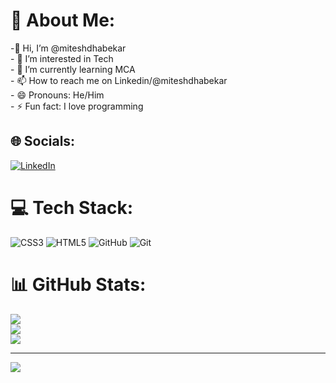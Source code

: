 # 💫 About Me:
-👋 Hi, I’m @miteshdhabekar<br>- 👀 I’m interested in Tech<br>- 🌱 I’m currently learning MCA<br>- 📫 How to reach me on Linkedin/@miteshdhabekar<br>- 😄 Pronouns: He/Him<br>- ⚡ Fun fact: I love programming


## 🌐 Socials:
 [![LinkedIn](https://img.shields.io/badge/LinkedIn-%230077B5.svg?logo=linkedin&logoColor=white)](https://linkedin.com/in//miteshdhabekar) 

# 💻 Tech Stack:
![CSS3](https://img.shields.io/badge/css3-%231572B6.svg?style=for-the-badge&logo=css3&logoColor=white) ![HTML5](https://img.shields.io/badge/html5-%23E34F26.svg?style=for-the-badge&logo=html5&logoColor=white) ![GitHub](https://img.shields.io/badge/github-%23121011.svg?style=for-the-badge&logo=github&logoColor=white) ![Git](https://img.shields.io/badge/git-%23F05033.svg?style=for-the-badge&logo=git&logoColor=white)
# 📊 GitHub Stats:
![](https://github-readme-stats.vercel.app/api?username=miteshdhabekar&theme=dark&hide_border=false&include_all_commits=false&count_private=false)<br/>
![](https://github-readme-streak-stats.herokuapp.com/?user=miteshdhabekar&theme=dark&hide_border=false)<br/>
![](https://github-readme-stats.vercel.app/api/top-langs/?username=miteshdhabekar&theme=dark&hide_border=false&include_all_commits=false&count_private=false&layout=compact)

---
[![](https://visitcount.itsvg.in/api?id=miteshdhabekar&icon=0&color=0)](https://visitcount.itsvg.in)

<!-- Proudly created with GPRM ( https://gprm.itsvg.in ) -->

<!---
miteshdhabekar/miteshdhabekar is a ✨ special ✨ repository because its `README.md` (this file) appears on your GitHub profile.
You can click the Preview link to take a look at your changes.
--->
